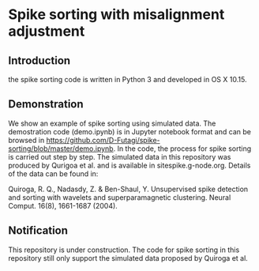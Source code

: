 # Spike sorting with misalignment adjustment
## Introduction 

the spike sorting code is written in Python 3 and developed in OS X 10.15. 
## Demonstration
We show an example of spike sorting using simulated data. The demostration code (demo.ipynb) is in Jupyter notebook format and can be browsed in https://github.com/D-Futagi/spike-sorting/blob/master/demo.ipynb. In the code, the process for spike sorting is carried out step by step. The simulated data in this repository was produced by Qurigoa et al. and is available in sitespike.g-node.org. Details of the data can be found in: 

Quiroga, R. Q., Nadasdy, Z. & Ben-Shaul, Y. Unsupervised spike detection and sorting with wavelets and superparamagnetic clustering. Neural Comput. 16(8), 1661-1687 (2004).

## Notification
This repository is under construction.
The code for spike sorting in this repository still only support the simulated data proposed by Quiroga et al. 

